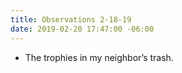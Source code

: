 ```yaml
---
title: Observations 2-18-19
date: 2019-02-20 17:47:00 -06:00
---
```


- The trophies in my neighbor’s trash.